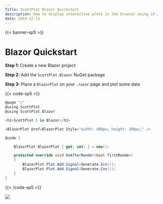 ```yaml
---
Title: ScottPlot Blazor Quickstart
description: How to display interactive plots in the browser using C# and Blazor
date: 2023-12-13
---
```


{{< banner-sp5 >}}

# Blazor Quickstart

**Step 1:** Create a new Blazor project

**Step 2:** Add the `ScottPlot.Blazor` NuGet package

**Step 3:** Place a `BlazorPlot` on your `.razor` page and plot some data

{{< code-sp5 >}}

```cs
@page "/"
@using ScottPlot
@using ScottPlot.Blazor

<h1>ScottPlot 5 in Blazor</h1>

<BlazorPlot @ref=BlazorPlot Style="width: 400px; height: 300px;" />

@code {

    BlazorPlot BlazorPlot { get; set; } = new();

    protected override void OnAfterRender(bool firstRender)
    {
        BlazorPlot.Plot.Add.Signal(Generate.Sin());
        BlazorPlot.Plot.Add.Signal(Generate.Cos());
    }
}
```

{{< /code-sp5 >}}

![](/images/quickstart/blazor.gif)
